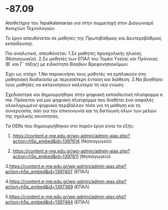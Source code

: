 # -87.09
Αποθετήριο του 1epalkalamarias για στην συμμετοχή στον Διαγωνισμό Ανοιχτών Τεχνολογιών.

Το έργο απευθύνεται σε μαθητές της Πρωτοβάθμιας και Δευτεροβάθμιας εκπαίδευσης.

Πιο αναλυτικά, απευθύνεται:
1.Σε μαθητές προσχολικής ηλικίας (Νηπιαγωγείο). 
2.Σε μαθητές των ΕΠΑΛ του Τομέα Υγείας και Πρόνοιας (Β΄ και Γ΄ τάξης) με ειδικότητα Βοηθών Βρεφονηπιοκόμων.

Έχει ως στόχο:
1.Να παρακινήσει τους μαθητές να εμπλακούν στη μαθησιακή διαδικασία με περισσότερη ένταση και διάθεση. 
2.Να βοηθήσει τους μαθητές να κατανοήσουν καλύτερα τη νέα γνώση. 

Σχεδιάστηκε και δημιουργήθηκε στην ψηφιακή εκπαιδευτική πλατφορμα e me.
Πρόκειται για μια ψηφιακή πλατφόρμα που διαθέτει ένα ασφαλές ολοκληρωμένο ψηφιακό περιβάλλον τόσο για τη μάθηση και τη συνεργασία, όσο για την επικοινωνία και τη δικτύωση όλων των μελών της σχολικής κοινότητας.

Τα OERs που δημιουργήθηκαν στο παρόν έργο είναι τα εξής:
1. https://content.e-me.edu.gr/wp-admin/admin-ajax.php?action=h5p_embed&id=1397614 (Νηπιαγωγείο)
   
2. https://content.e-me.edu.gr/wp-admin/admin-ajax.php?action=h5p_embed&id=1397611 (Νηπιαγωγείο)
   
3.https://content.e-me.edu.gr/wp-admin/admin-ajax.php?action=h5p_embed&id=1397407 (ΕΠΑΛ)

4.https://content.e-me.edu.gr/wp-admin/admin-ajax.php?action=h5p_embed&id=1397369 (ΕΠΑΛ)

5.https://content.e-me.edu.gr/wp-admin/admin-ajax.php?action=h5p_embed&id=1397464 (ΕΠΑΛ)
